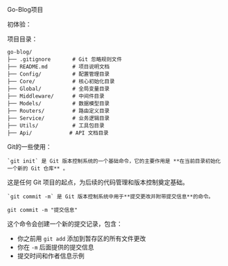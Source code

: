 Go-Blog项目

初体验：

项目目录：

```
go-blog/
├── .gitignore       # Git 忽略规则文件
├── README.md        # 项目说明文档
├── Config/          # 配置管理目录
├── Core/            # 核心初始化目录
├── Global/          # 全局变量目录
├── Middleware/      # 中间件目录
├── Models/          # 数据模型目录
├── Routers/         # 路由定义目录
├── Service/         # 业务逻辑目录
├── Utils/           # 工具包目录
├── Api/            # API 文档目录
```

Git的一些使用：

    `git init` 是 Git 版本控制系统的一个基础命令，它的主要作用是 **在当前目录初始化一个新的 Git 仓库** 。

这是任何 Git 项目的起点，为后续的代码管理和版本控制奠定基础。

    `git commit -m` 是 Git 版本控制系统中用于**提交更改并附带提交信息**的命令。

```
git commit -m "提交信息"
```

这个命令会创建一个新的提交记录，包含：

* 你之前用 `git add` 添加到暂存区的所有文件更改
* 你在 `-m` 后面提供的提交信息
* 提交时间和作者信息示例
